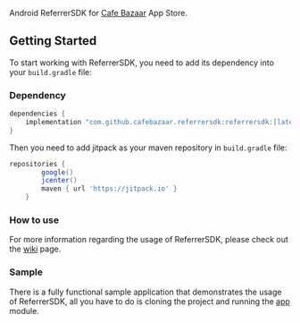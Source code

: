 Android ReferrerSDK for [Cafe Bazaar](https://cafebazaar.ir/?l=en) App Store.
## Getting Started
To start working with ReferrerSDK, you need to add its dependency into your `build.gradle` file:
### Dependency
```groovy
dependencies {
    implementation "com.github.cafebazaar.referrersdk:referrersdk:[latest_version]"
}
```

Then you need to add jitpack as your maven repository in `build.gradle`  file:

```groovy
repositories {
        google()
        jcenter()
        maven { url 'https://jitpack.io' }
    }
```

### How to use
For more information regarding the usage of ReferrerSDK, please check out the [wiki](https://github.com/cafebazaar/referrersdk/wiki) page.
### Sample
There is a fully functional sample application that demonstrates the usage of ReferrerSDK, all you have to do is cloning the project and running the [app](https://github.com/cafebazaar/ReferrerSDK/tree/master/app) module.
